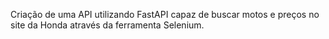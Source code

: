 Criação de uma API utilizando FastAPI capaz de buscar motos e preços no site da Honda através da ferramenta Selenium.
